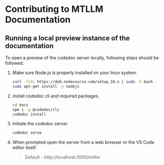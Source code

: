# Contributing to MTLLM Documentation
## Running a local preview instance of the documentation

To open a preview of the codedoc server locally, following steps should be followed.

1. Make sure Node.js is properly installed on your linux system.

    ```bash
    curl -fsSL https://deb.nodesource.com/setup_16.x | sudo -E bash -
    sudo apt-get install -y nodejs
    ```

2. install codedoc cli and required packages.

    ```bash
    cd docs
    npm i -g @codedoc/cli
    codedoc install
    ```
4. Initiate the codedoc server

    ```bash
    codedoc serve
    ```

3. When prompted open the server from a web browser or the VS Code editor itself.

    >    Default - http://localhost:3000/mtllm